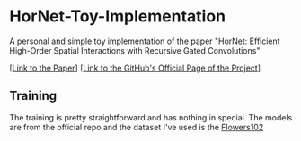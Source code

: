 # HorNet-Toy-Implementation
A personal and simple toy implementation of the paper "HorNet: Efficient High-Order Spatial Interactions with Recursive Gated Convolutions"

[[Link to the Paper](https://arxiv.org/pdf/2207.14284.pdf)]
[[Link to the GitHub's Official Page of the Project](https://github.com/raoyongming/HorNet)]


## Training
The training is pretty straightforward and has nothing in special. The models are from the official repo and the dataset I've used is the [Flowers102](https://www.kaggle.com/competitions/oxford-102-flower-pytorch)
